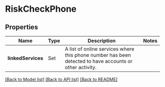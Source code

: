 # RiskCheckPhone

## Properties
Name | Type | Description | Notes
------------ | ------------- | ------------- | -------------
**linkedServices** | Set<RiskCheckLinkedService> | A list of online services where this phone number has been detected to have accounts or other activity. | 

[[Back to Model list]](../README.md#documentation-for-models) [[Back to API list]](../README.md#documentation-for-api-endpoints) [[Back to README]](../README.md)


